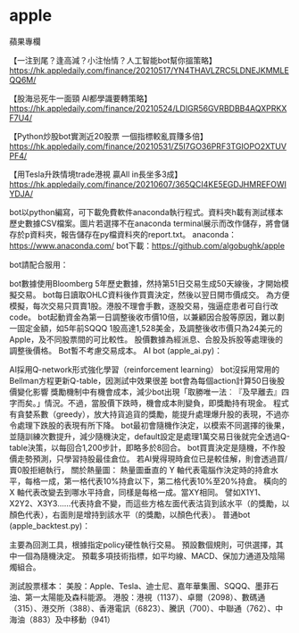 # apple
蘋果專欄

【一注到尾？逢高減？小注怡情？人工智能bot幫你搵策略】
https://hk.appledaily.com/finance/20210517/YN4THAVLZRC5LDNEJKMMLEQQ6M/

【股海忌死牛一面頸 AI都學識要轉策略】
https://hk.appledaily.com/finance/20210524/LDIGR56GVRBDBB4AQXPRKXF7U4/

【Python炒股bot實測近20股票 一個指標較亂買賺多倍】
https://hk.appledaily.com/finance/20210531/Z5I7GO36PRF3TGIOPO2XTUVPF4/

【用Tesla升跌情境trade港視 贏All in長坐多3成】
https://hk.appledaily.com/finance/20210607/365QCI4KE5EGDJHMREFOWIYDJA/

bot以python編寫，可下載免費軟件anaconda執行程式。資料夾h載有測試樣本歷史數據CSV檔案。圖片若選擇不在anaconda terminal展示而改作儲存，將會儲存於p資料夾，報告儲存在py檔資料夾的report.txt。
anaconda：https://www.anaconda.com/
bot下載：https://github.com/algobughk/apple

bot請配合服用：

bot數據使用Bloomberg 5年歷史數據，然持第51日交易生成50天線後，才開始模擬交易。
bot每日讀取OHLC資料後作買賣決定，然後以翌日開市價成交。
為方便模擬，每次交易只買賣1股。港股不理會手數，逐股交易，強逼症患者可自行改code。
bot起動資金為第一日調整後收市價10倍，以兼顧因合股等原因，難以劃一固定金額，如5年前SQQQ 1股高達1,528美金，及調整後收市價只為24美元的Apple，及不同股票間的可比較性。
股價數據為經派息、合股及拆股等處理後的調整後價格。
Bot暫不考慮交易成本。
AI bot (apple_ai.py)：

AI採用Q-network形式強化學習（reinforcement learning）
bot沒採用常用的Bellman方程更新Q-table，因測試中效果很差
bot會為每個action計算50日後股價變化影響
獎勵機制中有機會成本，減少bot出現「取勝唯一法︰『及早離去』四字而矣。」情況。不過，當股價下跌時，機會成本則變負，即獎勵持有現金。
程式有貪婪系數（greedy），放大持貨追貨的獎勵，能提升處理爆升股的表現，不過亦令處理下跌股的表現有所下降。
bot最初會隨機作決定，以模索不同選擇的後果，並隨訓練次數提升，減少隨機決定，default設定是處理1萬交易日後就完全透過Q-table決策，以每回合1,200步計，即略多於8回合。
bot買賣決定是隨機，不作股價走勢預測，只學習持股最佳倉位。
若AI覺得現時倉位已是較佳解，則會透過買/賣0股拒絕執行，
關於熱量圖：
熱量圖垂直的 Y 軸代表電腦作決定時的持倉水平，每格一成，第一格代表10%持倉以下，第二格代表10%至20%持倉。
橫向的 X 軸代表改變去到哪水平持倉，同樣是每格一成。當XY相同。
譬如X1Y1、X2Y2、X3Y3……代表持倉不變，而這些方格左面代表沽貨到該水平（的獎勵，以顏色代表），右面則是增持到該水平（的獎勵，以顏色代表）。
普通bot (apple_backtest.py)：

主要為回測工具，根據指定policy硬性執行交易。
預設數個規則，可供選擇，其中一個為隨機決定。
預載多項技術指標，如平均線、MACD、保加力通道及陰陽燭組合。

測試股票樣本：
美股：Apple、Tesla、迪士尼、嘉年華集團、SQQQ、墨菲石油、第一太陽能及森科能源。
港股：港視（1137）、卓爾（2098）、數碼通（315）、港交所（388）、香港電訊（6823）、騰訊（700）、中聯通（762）、中海油（883）及中移動（941）
